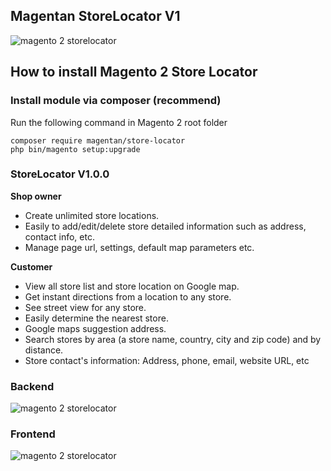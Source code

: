 
## Magentan StoreLocator V1
![magento 2 storelocator](https://i.ibb.co/tc2xd7j/1.png)

## How to install Magento 2 Store Locator
### Install module via composer (recommend)
Run the following command in Magento 2 root folder
```
composer require magentan/store-locator
php bin/magento setup:upgrade
```

### StoreLocator V1.0.0
**Shop owner**

* Create unlimited store locations.
* Easily to add/edit/delete store detailed information such as address, contact info, etc.
* Manage page url, settings, default map parameters etc.

**Customer**

* View all store list and store location on Google map.
* Get instant directions from a location to any store.
* See street view for any store.
* Easily determine the nearest store.
* Google maps suggestion address.
* Search stores by area (a store name, country, city and zip code) and by distance.
* Store contact's information: Address, phone, email, website URL, etc

### Backend
![magento 2 storelocator](https://i.ibb.co/Y8C9jRL/4.png)

### Frontend
![magento 2 storelocator](https://i.ibb.co/SnJGpSb/3.png)